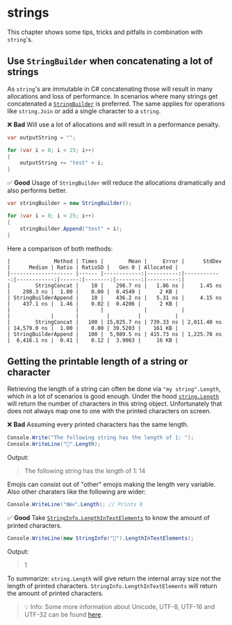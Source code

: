 # strings
This chapter shows some tips, tricks and pitfalls in combination with `string`'s.

## Use `StringBuilder` when concatenating a lot of strings
As `string`'s are immutable in C# concatenating those will result in many allocations and loss of performance. In scenarios where many strings get concatenated a [`StringBuilder`](https://docs.microsoft.com/en-us/dotnet/api/system.text.stringbuilder?view=net-6.0) is preferred. The same applies for operations like `string.Join` or add a single character to a `string`.

❌ **Bad** Will use a lot of allocations and will result in a performance penalty.
```csharp
var outputString = "";

for (var i = 0; i < 25; i++)
{
    outputString += "test" + i;
}
```

✅ **Good** Usage of `StringBuilder` will reduce the allocations dramatically and also performs better.
```csharp
var stringBuilder = new StringBuilder();

for (var i = 0; i < 25; i++)
{
    stringBuilder.Append("test" + i);
}
```

Here a comparison of both methods:

```
|              Method | Times |        Mean |     Error |      StdDev |      Median | Ratio | RatioSD |   Gen 0 | Allocated |
|-------------------- |------ |------------:|----------:|------------:|------------:|------:|--------:|--------:|----------:|
|        StringConcat |    10 |    298.7 ns |   1.86 ns |     1.45 ns |    298.3 ns |  1.00 |    0.00 |  0.4549 |      2 KB |
| StringBuilderAppend |    10 |    436.2 ns |   5.31 ns |     4.15 ns |    437.1 ns |  1.46 |    0.02 |  0.4206 |      2 KB |
|                     |       |             |           |             |             |       |         |         |           |
|        StringConcat |   100 | 15,025.7 ns | 739.33 ns | 2,011.40 ns | 14,579.0 ns |  1.00 |    0.00 | 39.5203 |    161 KB |
| StringBuilderAppend |   100 |  5,989.5 ns | 415.73 ns | 1,225.78 ns |  6,416.1 ns |  0.41 |    0.12 |  3.9063 |     16 KB |
```

## Getting the printable length of a string or character
Retrieving the length of a string can often be done via `"my string".Length`, which in a lot of scenarios is good enough. Under the hood [`string.Length`](https://docs.microsoft.com/en-us/dotnet/api/system.string.length?view=net-6.0) will return the number of characters in this string object. Unfortunately that does not always map one to one with the printed characters on screen.

❌ **Bad** Assuming every printed characters has the same length.
```csharp
Console.Write("The following string has the length of 1: ");
Console.WriteLine("🏴󠁧󠁢󠁥󠁮󠁧󠁿".Length);
```

Output:
> The following string has the length of 1: 14

Emojis can consist out of "other" emojis making the length very variable. Also other charaters like the following are wider:
```csharp
Console.WriteLine("𝖙𝖍𝖎𝖘".Length); // Prints 8
```

✅ **Good** Take [`StringInfo.LengthInTextElements`](https://docs.microsoft.com/en-us/dotnet/api/system.globalization.stringinfo.lengthintextelements?view=net-6.0) to know the amount of printed characters.
```csharp
Console.WriteLine(new StringInfo("🏴󠁧󠁢󠁥󠁮󠁧󠁿").LengthInTextElements);
```

Output:
> 1

To summarize: `string.Length` will give return the internal array size not the length of printed characters. `StringInfo.LengthInTextElements` will return the amount of printed characters.

> 💡 Info: Some more information about Unicode, UTF-8, UTF-16 and UTF-32 can be found [here](https://medium.com/bobble-engineering/emojis-from-a-programmers-eye-ca65dc2acef0).
